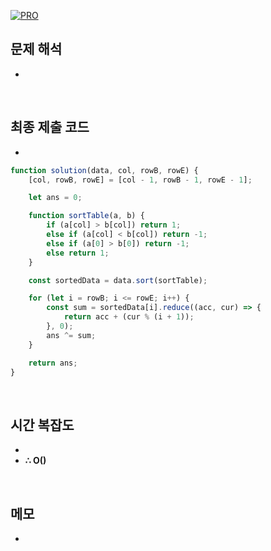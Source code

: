 [![PRO]][Link]

## 문제 해석

-

<br>

## 최종 제출 코드

-

```js
function solution(data, col, rowB, rowE) {
    [col, rowB, rowE] = [col - 1, rowB - 1, rowE - 1];

    let ans = 0;

    function sortTable(a, b) {
        if (a[col] > b[col]) return 1;
        else if (a[col] < b[col]) return -1;
        else if (a[0] > b[0]) return -1;
        else return 1;
    }

    const sortedData = data.sort(sortTable);

    for (let i = rowB; i <= rowE; i++) {
        const sum = sortedData[i].reduce((acc, cur) => {
            return acc + (cur % (i + 1));
        }, 0);
        ans ^= sum;
    }

    return ans;
}
```

<br>

## 시간 복잡도

-
-   **∴ O()**

<br>

## 메모

-

<!---------------------------------------------------------------------------->

[PRO]: https://github.com/GoSSaChin/algorithm-js/assets/107768516/67c43b52-bc3f-4571-a249-5519021afbb0
[Link]: https://school.programmers.co.kr/learn/courses/30/lessons/147354
